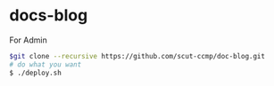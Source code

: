 # docs-blog
For Admin

```bash
$git clone --recursive https://github.com/scut-ccmp/doc-blog.git
# do what you want
$ ./deploy.sh
```
